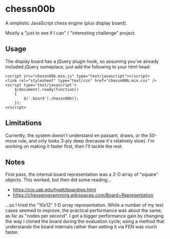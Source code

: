 chessn00b
=========

A simplistic JavaScript chess engine (plus display board).

Mostly a "just to see if I can" / "interesting challenge" project.

Usage
-----

The display board has a jQuery plugin hook, so assuming you've already included jQuery someplace, just add the following to your html head:

    <script src="chessn00b.min.js" type="text/javascript"></script>    
    <link rel="stylesheet" type="text/css" href="chessn00b.min.css" />
    <script type='text/javascript'>
        $(document).ready(function()
        {
            $('.board').chessn00b();
        });
    </script>

Limitations
-----------

Currently, the system doesn't understand en passant, draws, or the 50-move rule, and only looks 3-ply deep (because it's relatively slow). I'm working on making it faster first, then I'll tackle the rest.

Notes
-----

First pass, the internal board representation was a 2-D array of "square" objects. This worked, but then did some reading...

* https://cis.uab.edu/hyatt/boardrep.html
* https://chessprogramming.wikispaces.com/Board+Representation

...so I tried the "10x12" 1-D array representation. While a number of my test cases seemed to improve, the practical performance was about the same, as far as "nodes per second". I got a bigger performance gain by changing the way I cloned the board during the evaluation cycle; using a method that understands the board internals rather than setting it via FEN was much faster.

